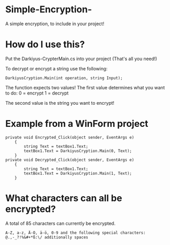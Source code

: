 # Simple-Encryption-
A simple encryption, to include in your project!

# How do I use this?

Put the Darkiyus-CrypterMain.cs into your project
(That's all you need!)

To decrypt or encrypt a string use the following:

    DarkiyusCryption.Main(int operation, string Input);

The function expects two values!
The first value determines what you want to do:
0 = encrypt
1 = decrypt

The second value is the string you want to encrypt!

# Example from a WinForm project

    private void Encrypted_Click(object sender, EventArgs e)
        {
            string Text = textBox1.Text;
            textBox1.Text = DarkiyusCryption.Main(0, Text);
        }
    private void Decrypted_Click(object sender, EventArgs e)
        {
            string Text = textBox1.Text;
            textBox1.Text = DarkiyusCryption.Main(1, Text);
        }
# What characters can all be encrypted?

A total of 85 characters can currently be encrypted.

    A-Z, a-z, Ä-Ö, ä-ö, 0-9 and the following special characters:
    @.,-_?!%&#+*ß:\/ additionally spaces






